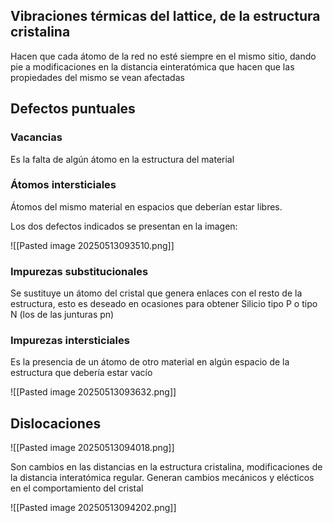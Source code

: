 ## Vibraciones térmicas del lattice, de la estructura cristalina
Hacen que cada átomo de la red no esté siempre en el mismo sitio, dando pie a modificaciones en la distancia einteratómica que hacen que las propiedades del mismo se vean afectadas

## Defectos puntuales

### Vacancias
Es la falta de algún átomo en la estructura del material

### Átomos intersticiales
Átomos del mismo material en espacios que deberían estar libres.

Los dos defectos indicados se presentan en la imagen:

![[Pasted image 20250513093510.png]]

### Impurezas substitucionales
Se sustituye un átomo del cristal que genera enlaces con el resto de la estructura, esto es deseado en ocasiones para obtener Silicio tipo P o tipo N (los de las junturas pn)
### Impurezas intersticiales
Es la presencia de un átomo de otro material en algún espacio de la estructura que debería estar vacío

![[Pasted image 20250513093632.png]]


## Dislocaciones
![[Pasted image 20250513094018.png]]

Son cambios en las distancias en la estructura cristalina, modificaciones de la distancia interatómica regular. Generan cambios mecánicos y elécticos en el comportamiento del cristal

![[Pasted image 20250513094202.png]]


